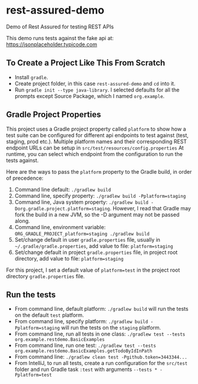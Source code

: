 # rest-assured-demo
Demo of Rest Assured for testing REST APIs

This demo runs tests against the fake api at: https://jsonplaceholder.typicode.com

## To Create a Project Like This From Scratch
- Install `gradle`.
- Create project folder, in this case `rest-assured-demo` and `cd` into it.
- Run `gradle init --type java-library`. I selected defaults for all the prompts except Source Package, which I named `org.example`.

## Gradle Project Properties
This project uses a Gradle project property called `platform` to show how a test suite can be configured for different api endpoints to test against (test, staging, prod etc.). Multiple platform names and their corresponding REST endpoint URLs can be setup in `src/test/resources/config.properties` At runtime, you can select which endpoint from the configuration to run the tests against.

Here are the ways to pass the `platform` property to the Gradle build, in order of precedence:
1. Command line default: `./gradlew build`
2. Command line, specify property: `./gradlew build -Pplatform=staging`
3. Command line, Java system property: `./gradlew build -Dorg.gradle.project.platform=staging`. However, I read that Gradle may fork the build in a new JVM, so the -D argument may not be passed along.
4. Command line, environment variable: `ORG_GRADLE_PROJECT_platform=staging ./gradlew build`
5. Set/change default in user `gradle.properties` file, usually in `~/.gradle/gradle.properties`, add value to file: `platform=staging`
6. Set/change default in project `gradle.properties` file, in project root directory, add value to file: `platform=staging`

For this project, I set a default value of `platform=test` in the project root directory `gradle.properties` file.

##  Run the tests
- From command line, default platform: `./gradlew build` will run the tests on the default `test` platform.
- From command line, specify platform: `./gradlew build -Pplatform=staging` will run the tests on the `staging` platform.
- From command line, run all tests in one class: `./gradlew test --tests org.example.restdemo.BasicExamples`
- From command line, run one test: `./gradlew test --tests org.example.restdemo.BasicExamples.getTodoByIdInPath`
- From command line: `./gradlew clean test -Pgithub.token=3443344...`
- From IntelliJ, to run all tests, create a run configuration for the `src/test` folder and run Gradle task `:test` with arguments `--tests * -Pplatform=test`

